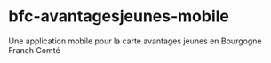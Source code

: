 # bfc-avantagesjeunes-mobile
Une application mobile pour la carte avantages jeunes en Bourgogne Franch Comté
